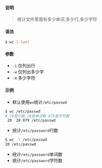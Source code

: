 #### 说明
> 统计文件里面有多少单词,多少行,多少字符

#### 语法
```bash
$ wc [-lwm]
```

#### 参数
- `-i` 仅列出行
- `-w` 仅列出多少字
- `-m` 多少字符

#### 示例
- 默认使用`wx`统计`/etc/passwd`
```bash
$ wc /etc/passwd
# 20是行数 28是单词数 879是字符数
 20  28 879 /etc/passwd
```
- 统计`/etc/password`行数
```bash
$ wc -l /etc/passwd
20 /etc/passwd
```
- 统计`/etc/password`单词数
- 统计`/etc/password`字符数